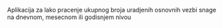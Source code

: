 Aplikacija za lako pracenje ukupnog broja uradjenih osnovnih vezbi snage na dnevnom, mesecnom ili godisnjem nivou
